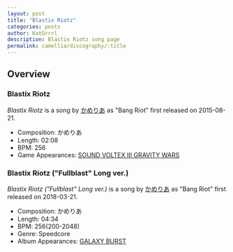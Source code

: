 ```yaml
---
layout: post
title: "Blastix Riotz"
categories: posts
author: KatGrrrl
description: Blastix Riotz song page
permalink: camellia/discography/:title
---
```


## Overview

### Blastix Riotz

*Blastix Riotz* is a song by [かめりあ](/camellia) as "Bang Riot" first released on 2015-08-21.

* Composition: かめりあ
* Length: 02:08
* BPM: 256
* Game Appearances: [SOUND VOLTEX III GRAVITY WARS](https://remywiki.com/AC_SDVX_III)

### Blastix Riotz ("Fullblast" Long ver.)

*Blastix Riotz ("Fullblast" Long ver.)* is a song by [かめりあ](/camellia) as "Bang Riot" first released on 2018-03-21.

* Composition: かめりあ
* Length: 04:34
* BPM: 256(200-2048)
* Genre: Speedcore
* Album Appearances: [GALAXY BURST](/camellia/albums/GALAXY-BURST)
